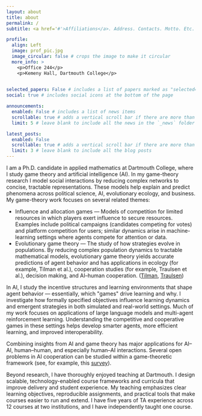 ```yaml
---
layout: about
title: about
permalink: /
subtitle: <a href='#'>Affiliations</a>. Address. Contacts. Motto. Etc.

profile:
  align: Left
  image: prof_pic.jpg
  image_circular: false # crops the image to make it circular
  more_info: >
    <p>Office 244</p>
    <p>Kemeny Hall, Dartmouth College</p>
    

selected_papers: False # includes a list of papers marked as "selected={true}"
social: true # includes social icons at the bottom of the page

announcements:
  enabled: False # includes a list of news items
  scrollable: true # adds a vertical scroll bar if there are more than 3 news items
  limit: 5 # leave blank to include all the news in the `_news` folder

latest_posts:
  enabled: False
  scrollable: true # adds a vertical scroll bar if there are more than 3 new posts items
  limit: 3 # leave blank to include all the blog posts
---
```


I am a Ph.D. candidate in applied mathematics at Dartmouth College, where I study game theory and artificial intelligence (AI). In my game-theory research I model social interactions by reducing complex networks to concise, tractable representations. These models help explain and predict phenomena across political science, AI, evolutionary ecology, and business. My game-theory work focuses on several related themes:

- Influence and allocation games — Models of competition for limited resources in which players exert influence to secure resources. Examples include political campaigns (candidates competing for votes) and platform competition for users; similar dynamics arise in machine-learning settings where agents compete for attention or data.
- Evolutionary game theory — The study of how strategies evolve in populations. By reducing complex population dynamics to tractable mathematical models, evolutionary game theory yields accurate predictions of agent behavior and has applications in ecology (for example, Tilman et al.), cooperation studies (for example, Traulsen et al.), decision making, and AI–human cooperation. ([Tilman](https://www.nature.com/articles/s41467-020-14531-6), [Traulsen](https://royalsocietypublishing.org/doi/full/10.1098/rstb.2021.0508))

In AI, I study the incentive structures and learning environments that shape agent behavior — essentially, which "games" drive learning and why. I investigate how formally specified objectives influence learning dynamics and emergent strategies in both simulated and real-world settings. Much of my work focuses on applications of large language models and multi-agent reinforcement learning. Understanding the competitive and cooperative games in these settings helps develop smarter agents, more efficient learning, and improved interoperability.

Combining insights from AI and game theory has major applications for AI–AI, human–human, and especially human–AI interactions. Several open problems in AI cooperation can be studied within a game-theoretic framework (see, for example, this [survey](https://arxiv.org/abs/2012.08630)).

Beyond research, I have thoroughly enjoyed teaching at Dartmouth. I design scalable, technology-enabled course frameworks and curricula that improve delivery and student experience. My teaching emphasizes clear learning objectives, reproducible assignments, and practical tools that make courses easier to run and extend. I have five years of TA experience across 12 courses at two institutions, and I have independently taught one course.
﻿
 

